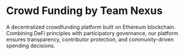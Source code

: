 <h1>Crowd Funding by Team Nexus</h1>

A decentralized crowdfunding platform built on Ethereum blockchain.
Combining DeFi principles with participatory governance, our platform ensures transparency, contributor protection, and community-driven spending decisions.
